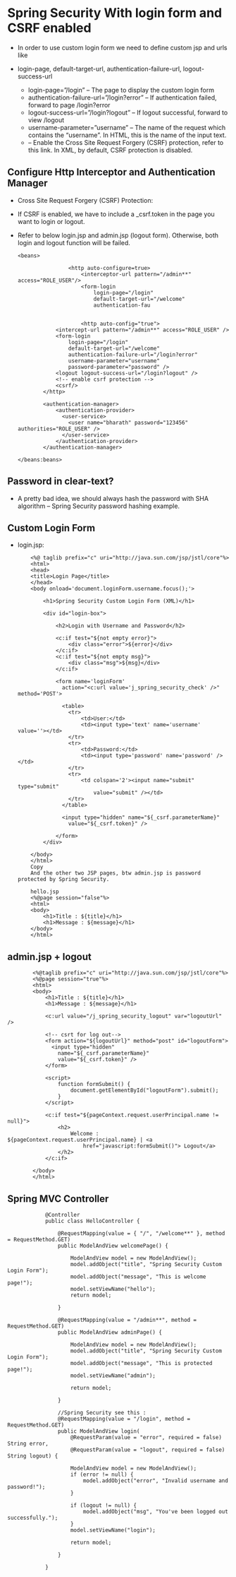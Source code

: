 # Spring Security With login form and CSRF enabled


-	In order to use custom login form we need to define custom jsp and urls like
-	login-page, default-target-url, authentication-failure-url, logout-success-url
	
	-	login-page=”/login” – The page to display the custom login form
	-	authentication-failure-url=”/login?error” – If authentication failed, forward to page /login?error
	-	logout-success-url=”/login?logout” – If logout successful, forward to view /logout
	-	username-parameter=”username” – The name of the request which contains the “username”. In HTML, this is the name of the input text.
	-	<csrf/> – Enable the Cross Site Request Forgery (CSRF) protection, refer to this link. In XML, by default, CSRF protection is disabled.
	
## Configure Http Interceptor and Authentication Manager

-	Cross Site Request Forgery (CSRF) Protection:

-	If CSRF is enabled, we have to include a _csrf.token in the page you want to login or logout. 
-	Refer to below login.jsp and admin.jsp (logout form). Otherwise, both login and logout function will be failed.
	
		<beans>
			
						<http auto-configure=true>
							<interceptor-url pattern="/admin**" access="ROLE_USER"/>
							<form-login 
								login-page="/login"
								default-target-url="/welcome"
								authentication-fau
								
								
							<http auto-config="true">
					<intercept-url pattern="/admin**" access="ROLE_USER" />
					<form-login 
						login-page="/login" 
						default-target-url="/welcome" 
						authentication-failure-url="/login?error" 
						username-parameter="username"
						password-parameter="password" />
					<logout logout-success-url="/login?logout" />
					<!-- enable csrf protection -->
					<csrf/>
				</http>

				<authentication-manager>
					<authentication-provider>
					  <user-service>
						<user name="bharath" password="123456" authorities="ROLE_USER" />
					  </user-service>
					</authentication-provider>
				</authentication-manager>

		</beans:beans>

##	Password in clear-text?

-	A pretty bad idea, we should always hash the password with SHA algorithm – Spring Security password hashing example.	


##	Custom Login Form

-	login.jsp:

			<%@ taglib prefix="c" uri="http://java.sun.com/jsp/jstl/core"%>
			<html>
			<head>
			<title>Login Page</title>
			</head>
			<body onload='document.loginForm.username.focus();'>

				<h1>Spring Security Custom Login Form (XML)</h1>

				<div id="login-box">

					<h2>Login with Username and Password</h2>

					<c:if test="${not empty error}">
						<div class="error">${error}</div>
					</c:if>
					<c:if test="${not empty msg}">
						<div class="msg">${msg}</div>
					</c:if>

					<form name='loginForm'
					  action="<c:url value='j_spring_security_check' />" method='POST'>

					  <table>
						<tr>
							<td>User:</td>
							<td><input type='text' name='username' value=''></td>
						</tr>
						<tr>
							<td>Password:</td>
							<td><input type='password' name='password' /></td>
						</tr>
						<tr>
							<td colspan='2'><input name="submit" type="submit"
								value="submit" /></td>
						</tr>
					  </table>

					  <input type="hidden" name="${_csrf.parameterName}"
						value="${_csrf.token}" />

					</form>
				</div>

			</body>
			</html>
			Copy
			And the other two JSP pages, btw admin.jsp is password protected by Spring Security.

			hello.jsp
			<%@page session="false"%>
			<html>
			<body>
				<h1>Title : ${title}</h1>	
				<h1>Message : ${message}</h1>	
			</body>
			</html>


##	admin.jsp + logout


			<%@taglib prefix="c" uri="http://java.sun.com/jsp/jstl/core"%>
			<%@page session="true"%>
			<html>
			<body>
				<h1>Title : ${title}</h1>
				<h1>Message : ${message}</h1>

				<c:url value="/j_spring_security_logout" var="logoutUrl" />

				<!-- csrt for log out-->
				<form action="${logoutUrl}" method="post" id="logoutForm">
				  <input type="hidden" 
					name="${_csrf.parameterName}"
					value="${_csrf.token}" />
				</form>
				
				<script>
					function formSubmit() {
						document.getElementById("logoutForm").submit();
					}
				</script>

				<c:if test="${pageContext.request.userPrincipal.name != null}">
					<h2>
						Welcome : ${pageContext.request.userPrincipal.name} | <a
							href="javascript:formSubmit()"> Logout</a>
					</h2>
				</c:if>

			</body>
			</html>
			
##	Spring MVC Controller

				@Controller
				public class HelloController {

					@RequestMapping(value = { "/", "/welcome**" }, method = RequestMethod.GET)
					public ModelAndView welcomePage() {

						ModelAndView model = new ModelAndView();
						model.addObject("title", "Spring Security Custom Login Form");
						model.addObject("message", "This is welcome page!");
						model.setViewName("hello");
						return model;

					}

					@RequestMapping(value = "/admin**", method = RequestMethod.GET)
					public ModelAndView adminPage() {

						ModelAndView model = new ModelAndView();
						model.addObject("title", "Spring Security Custom Login Form");
						model.addObject("message", "This is protected page!");
						model.setViewName("admin");

						return model;

					}

					//Spring Security see this :
					@RequestMapping(value = "/login", method = RequestMethod.GET)
					public ModelAndView login(
						@RequestParam(value = "error", required = false) String error,
						@RequestParam(value = "logout", required = false) String logout) {

						ModelAndView model = new ModelAndView();
						if (error != null) {
							model.addObject("error", "Invalid username and password!");
						}

						if (logout != null) {
							model.addObject("msg", "You've been logged out successfully.");
						}
						model.setViewName("login");

						return model;

					}

				}